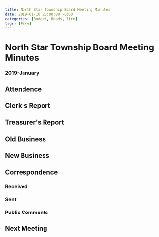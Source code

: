 ```yaml
---
title: North Star Township Board Meeting Minutes
date: 2019-01-10 20:00:00 -0500
categories: [Budget, Roads, Fire]
tags: [Fire]
---
```


# North Star Township Board Meeting Minutes
### 2019-January

<MeetingMinutesMeta />

## Attendence
## Clerk's Report
## Treasurer's Report
## Old Business
## New Business
## Correspondence
### Received
### Sent
### Public Comments
## Next Meeting

